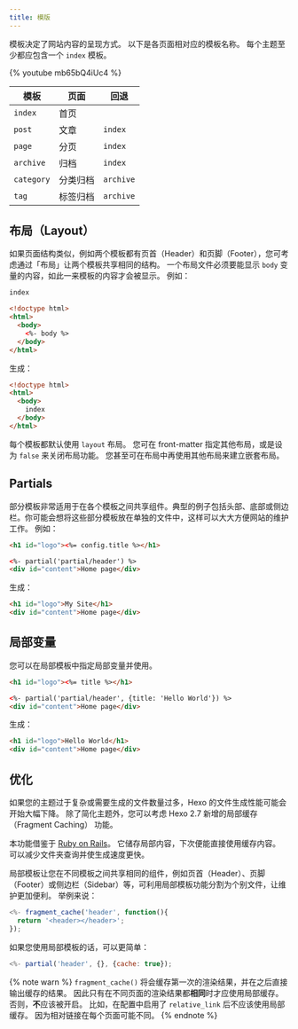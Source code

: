 ```yaml
---
title: 模版
---
```


模板决定了网站内容的呈现方式。 以下是各页面相对应的模板名称。 每个主题至少都应包含一个 `index` 模板。

{% youtube mb65bQ4iUc4 %}

| 模板         | 页面   | 回退        |
| ---------- | ---- | --------- |
| `index`    | 首页   |           |
| `post`     | 文章   | `index`   |
| `page`     | 分页   | `index`   |
| `archive`  | 归档   | `index`   |
| `category` | 分类归档 | `archive` |
| `tag`      | 标签归档 | `archive` |

## 布局（Layout）

如果页面结构类似，例如两个模板都有页首（Header）和页脚（Footer），您可考虑通过「布局」让两个模板共享相同的结构。 一个布局文件必须要能显示 `body` 变量的内容，如此一来模板的内容才会被显示。 例如：

```html index.ejs
index
```

```html layout.ejs
<!doctype html>
<html>
  <body>
    <%- body %>
  </body>
</html>
```

生成：

```html
<!doctype html>
<html>
  <body>
    index
  </body>
</html>
```

每个模板都默认使用 `layout` 布局。 您可在 front-matter 指定其他布局，或是设为 `false` 来关闭布局功能。 您甚至可在布局中再使用其他布局来建立嵌套布局。

## Partials

部分模板非常适用于在各个模板之间共享组件。典型的例子包括头部、底部或侧边栏。你可能会想将这些部分模板放在单独的文件中，这样可以大大方便网站的维护工作。 例如：

```html partial/header.ejs
<h1 id="logo"><%= config.title %></h1>
```

```html index.ejs
<%- partial('partial/header') %>
<div id="content">Home page</div>
```

生成：

```html
<h1 id="logo">My Site</h1>
<div id="content">Home page</div>
```

## 局部变量

您可以在局部模板中指定局部变量并使用。

```html partial/header.ejs
<h1 id="logo"><%= title %></h1>
```

```html index.ejs
<%- partial('partial/header', {title: 'Hello World'}) %>
<div id="content">Home page</div>
```

生成：

```html
<h1 id="logo">Hello World</h1>
<div id="content">Home page</div>
```

## 优化

如果您的主题过于复杂或需要生成的文件数量过多，Hexo 的文件生成性能可能会开始大幅下降。 除了简化主题外，您可以考虑 Hexo 2.7 新增的局部缓存（Fragment Caching） 功能。

本功能借鉴于 [Ruby on Rails](http://guides.rubyonrails.org/caching_with_rails.html#fragment-caching)。 它储存局部内容，下次便能直接使用缓存内容。 可以减少文件夹查询并使生成速度更快。

局部模板让您在不同模板之间共享相同的组件，例如页首（Header）、页脚（Footer）或侧边栏（Sidebar）等，可利用局部模板功能分割为个别文件，让维护更加便利。 举例来说：

```js
<%- fragment_cache('header', function(){
  return '<header></header>';
});
```

如果您使用局部模板的话，可以更简单：

```js
<%- partial('header', {}, {cache: true});
```

{% note warn %}
`fragment_cache()` 将会缓存第一次的渲染结果，并在之后直接输出缓存的结果。 因此只有在不同页面的渲染结果都**相同**时才应使用局部缓存。 否则，**不**应该被开启。 比如，在配置中启用了 `relative_link` 后不应该使用局部缓存。 因为相对链接在每个页面可能不同。
{% endnote %}
